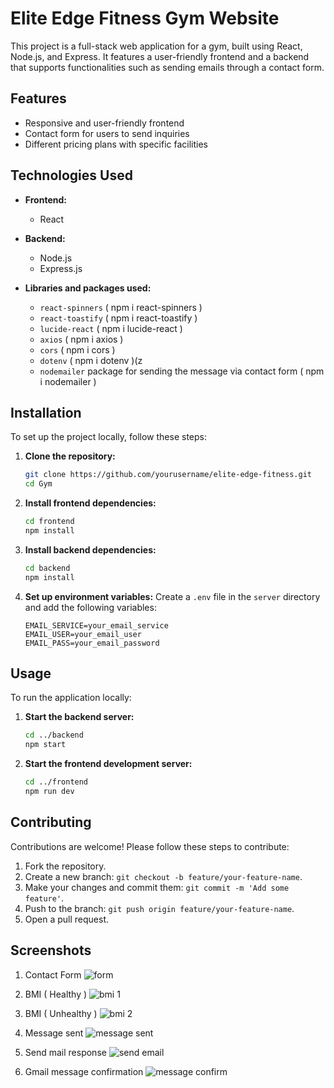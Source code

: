 # Elite Edge Fitness Gym Website

This project is a full-stack web application for a gym, built using React, Node.js, and Express. It features a user-friendly frontend and a backend that supports functionalities such as sending emails through a contact form.

## Features

- Responsive and user-friendly frontend
- Contact form for users to send inquiries
- Different pricing plans with specific facilities

## Technologies Used

- **Frontend:**
  - React

- **Backend:**
  - Node.js
  - Express.js

- **Libraries and packages used:**
  - `react-spinners` ( npm i react-spinners )
  - `react-toastify` ( npm i react-toastify )
  - `lucide-react` ( npm i lucide-react )
  - `axios` ( npm i axios )
  - `cors` ( npm i cors )
  - `dotenv` ( npm i dotenv )(z
  - `nodemailer` package for sending the message via contact form ( npm i nodemailer )

## Installation

To set up the project locally, follow these steps:

1. **Clone the repository:**
    ```bash
    git clone https://github.com/yourusername/elite-edge-fitness.git
    cd Gym
    ```

2. **Install frontend dependencies:**
    ```bash
    cd frontend
    npm install
    ```

3. **Install backend dependencies:**
    ```bash
    cd backend
    npm install
    ```

4. **Set up environment variables:**
   Create a `.env` file in the `server` directory and add the following variables:
    ```
    EMAIL_SERVICE=your_email_service
    EMAIL_USER=your_email_user
    EMAIL_PASS=your_email_password
    ```
## Usage

To run the application locally:

1. **Start the backend server:**
    ```bash
    cd ../backend
    npm start
    ```

2. **Start the frontend development server:**
    ```bash
    cd ../frontend
    npm run dev
    ```

## Contributing

Contributions are welcome! Please follow these steps to contribute:

1. Fork the repository.
2. Create a new branch: `git checkout -b feature/your-feature-name`.
3. Make your changes and commit them: `git commit -m 'Add some feature'`.
4. Push to the branch: `git push origin feature/your-feature-name`.
5. Open a pull request.

## Screenshots 
1. Contact Form 
![form](https://github.com/SanketGanorkar/Gym/assets/110564177/36820dfe-d587-4123-a87e-996fb49201a6)

2. BMI ( Healthy )
![bmi 1](https://github.com/SanketGanorkar/Gym/assets/110564177/edaa8f78-71b7-4620-ab17-035d152e127c)

3. BMI ( Unhealthy )
![bmi 2](https://github.com/SanketGanorkar/Gym/assets/110564177/dadb3fed-83c3-4c93-bbb0-3e1adc91dd81)

4. Message sent
![message sent](https://github.com/SanketGanorkar/Gym/assets/110564177/d4f8e17c-1a3f-4c31-a4e4-81b26edffac5)

5. Send mail response
![send email](https://github.com/SanketGanorkar/Gym/assets/110564177/3e6fd03a-fb81-481c-86ea-fc6b2dd6e70b)

6. Gmail message confirmation
![message confirm](https://github.com/SanketGanorkar/Gym/assets/110564177/71c76a3f-03d0-49a4-ad80-5663531f2201)

   




